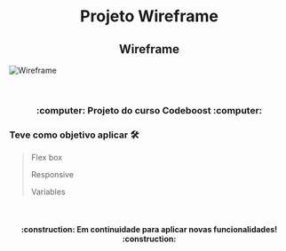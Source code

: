 <h1 align="center">Projeto Wireframe</h1> 
  
<h2 align="center">Wireframe</h2> 

![Wireframe](https://user-images.githubusercontent.com/89087399/160317769-6dd20194-9f6d-4f40-b631-f821a0a252b4.gif)

   </br>
   <h3 align="center"> :computer: Projeto do curso Codeboost :computer:</h3> 

   
  ### Teve como objetivo aplicar :hammer_and_wrench:
  > Flex box
  >
  > Responsive
  >
  > Variables
  >
 
   
</br>


<h4 align="center"> 
    :construction: Em continuidade para aplicar novas funcionalidades! :construction:
</h4>

